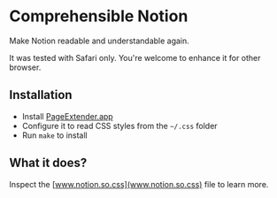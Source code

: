 # Comprehensible Notion

Make Notion readable and understandable again.

It was tested with Safari only. You're welcome to enhance it for other browser.

## Installation

- Install [PageExtender.app](https://github.com/fphilipe/PageExtender.app)
- Configure it to read CSS styles from the `~/.css` folder
- Run `make` to install

## What it does?

Inspect the [www.notion.so.css](www.notion.so.css) file to learn more.
